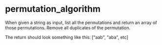 # permutation_algorithm

When given a string as input, list all the permutations and return an array of those permutations.
Remove all duplicates of the permutation.

The return should look something like this: ["aab", "aba", etc]
